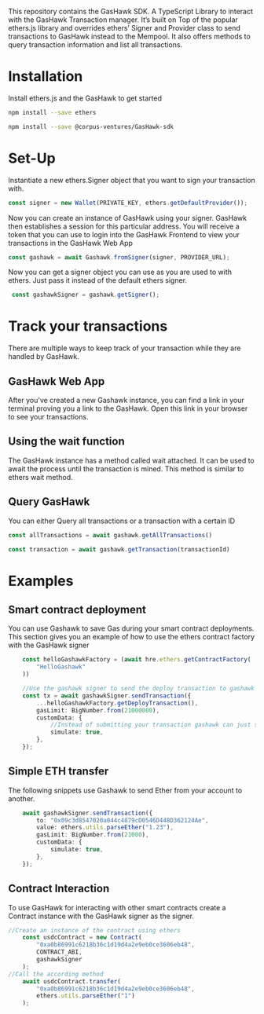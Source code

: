 This repository contains the GasHawk SDK. A TypeScript Library to interact with the GasHawk Transaction manager. It’s built on Top of the popular ethers.js library and overrides ethers’ Signer and Provider class to send transactions to GasHawk instead to the Mempool. It also offers methods to query transaction information and list all transactions.

# Installation

Install ethers.js and the GasHawk to get started

```bash
npm install --save ethers
```

```bash
npm install --save @corpus-ventures/GasHawk-sdk
```

# Set-Up
Instantiate a new ethers.Signer object that you want to sign your transaction with.

```ts
const signer = new Wallet(PRIVATE_KEY, ethers.getDefaultProvider());
```

Now you can create an instance of GasHawk using your signer. GasHawk then establishes a session for this particular address. You will receive a token that you can use to login into the GasHawk Frontend to view your transactions in the GasHawk Web App 

```ts
const gashawk = await Gashawk.fromSigner(signer, PROVIDER_URL);
```

Now you can get a signer object you can use as you are used to with ethers. Just pass it instead of the default ethers signer.

```ts
 const gashawkSigner = gashawk.getSigner();
 ```

# Track your transactions
There are multiple ways to keep track of your transaction while they are handled by GasHawk.
## GasHawk Web App
After you've created a new Gashawk instance, you can find a link in your terminal proving you a link to the GasHawk. Open this link in your browser to see your transactions. 

## Using the wait function

The GasHawk instance has a method called wait attached. It can be used to await the process until the transaction is mined. This method is similar to ethers wait method.

## Query GasHawk

You can either Query all transactions or a transaction with a certain ID
```ts
const allTransactions = await gashawk.getAllTransactions()
```

```ts
const transaction = await gashawk.getTransaction(transactionId)
```
# Examples

## Smart contract deployment

You can use Gashawk to save Gas during your smart contract deployments. This section gives you an example of how to use the ethers contract factory with the GasHawk signer
```ts 
    const helloGashawkFactory = (await hre.ethers.getContractFactory(
        "HelloGashawk"
    )) 

    //Use the gashawk signer to send the deploy transaction to gashawk
    const tx = await gashawkSigner.sendTransaction({
        ...helloGashawkFactory.getDeployTransaction(),
        gasLimit: BigNumber.from(21000000),
        customData: {
            //Instead of submitting your transaction gashawk can just simulate it for testing purposes
            simulate: true,
        },
    });
```

## Simple ETH transfer

The following snippets use Gashawk to send Ether from your account to another.

```ts
    await gashawkSigner.sendTransaction({
        to: "0x09c3d8547020a044c4879cD0546D448D362124Ae",
        value: ethers.utils.parseEther("1.23"),
        gasLimit: BigNumber.from(21000),
        customData: {
            simulate: true,
        },
    });
```

## Contract Interaction

To use GasHawk for interacting with other smart contracts create a Contract instance with the GasHawk signer as the signer.

```ts 
//Create an instance of the contract using ethers
    const usdcContract = new Contract(
        "0xa0b86991c6218b36c1d19d4a2e9eb0ce3606eb48",
        CONTRACT_ABI,
        gashawkSigner
    );
//Call the according method
    await usdcContract.transfer(
        "0xa0b86991c6218b36c1d19d4a2e9eb0ce3606eb48",
        ethers.utils.parseEther("1")
    );
```

